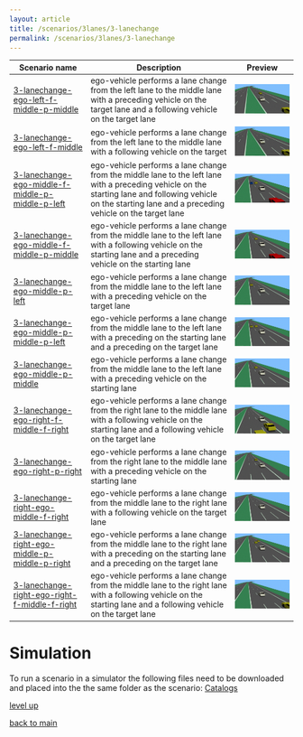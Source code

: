```yaml
---
layout: article
title: /scenarios/3lanes/3-lanechange
permalink: /scenarios/3lanes/3-lanechange
---
```

| Scenario name  | Description |  Preview | 
| ------------- | ------------- | --------- |
| [3-lanechange-ego-left-f-middle-p-middle](/scenarios/3lanes/3-lanechange/3-lanechange-ego-left-f-middle-p-middle.xosc)  | ego-vehicle performs a lane change from the left lane to the middle lane with a preceding vehicle on the target lane and a following vehicle on the target lane   |  ![image](3-lanechange-ego-left-f-middle-p-middle.gif)  | 
| [3-lanechange-ego-left-f-middle](/scenarios/3lanes/3-lanechange/3-lanechange-ego-left-f-middle.xosc)  | ego-vehicle performs a lane change from the left lane to the middle lane with a following vehicle on the target   |  ![image](3-lanechange-ego-left-f-middle.gif)  | 
| [3-lanechange-ego-middle-f-middle-p-middle-p-left](/scenarios/3lanes/3-lanechange/3-lanechange-ego-middle-f-middle-p-middle-p-left.xosc)  | ego-vehicle performs a lane change from the middle lane to the left lane with a preceding vehicle on the starting lane and following vehicle on the starting lane and a preceding vehicle on the target lane  |  ![image](3-lanechange-ego-middle-f-middle-p-middle-p-left.gif)  | 
| [3-lanechange-ego-middle-f-middle-p-middle](/scenarios/3lanes/3-lanechange/3-lanechange-ego-middle-f-middle-p-middle.xosc)  | ego-vehicle performs a lane change from the middle lane to the left lane with a following vehicle on the starting lane and a preceding vehicle on the starting lane  |  ![image](3-lanechange-ego-middle-f-middle-p-middle.gif)  | 
| [3-lanechange-ego-middle-p-left](/scenarios/3lanes/3-lanechange/3-lanechange-ego-middle-p-left.xosc)  | ego-vehicle performs a lane change from the middle lane to the left lane with a preceding vehicle on the target lane  |  ![image](3-lanechange-ego-middle-p-left.gif)  | 
| [3-lanechange-ego-middle-p-middle-p-left](/scenarios/3lanes/3-lanechange/3-lanechange-ego-middle-p-middle-p-left.xosc)  | ego-vehicle performs a lane change from the middle lane to the left lane with a preceding on the starting lane and a preceding on the target lane  |  ![image](3-lanechange-ego-middle-p-middle-p-left.gif)  | 
| [3-lanechange-ego-middle-p-middle](/scenarios/3lanes/3-lanechange/3-lanechange-ego-middle-p-middle.xosc)  | ego-vehicle performs a lane change from the middle lane to the left lane with a preceding vehicle on the starting lane  |  ![image](3-lanechange-ego-middle-p-middle.gif)  | 
| [3-lanechange-ego-right-f-middle-f-right](/scenarios/3lanes/3-lanechange/3-lanechange-ego-right-f-middle-f-right.xosc)  | ego-vehicle performs a lane change from the right lane to the middle lane with a following vehicle on the starting lane and a following vehicle on the target lane  |  ![image](3-lanechange-ego-right-f-middle-f-right.gif)  | 
| [3-lanechange-ego-right-p-right](/scenarios/3lanes/3-lanechange/3-lanechange-ego-right-p-right.xosc)  | ego-vehicle performs a lane change from the right lane to the middle lane with a preceding vehicle on the starting lane  |  ![image](3-lanechange-ego-right-p-right.gif)  | 
| [3-lanechange-right-ego-middle-f-right](/scenarios/3lanes/3-lanechange/3-lanechange-right-ego-middle-f-right.xosc)  | ego-vehicle performs a lane change from the middle lane to the right lane with a following vehicle on the target lane  |  ![image](3-lanechange-right-ego-middle-f-right.gif)  | 
| [3-lanechange-right-ego-middle-p-middle-p-right](/scenarios/3lanes/3-lanechange/3-lanechange-right-ego-middle-p-middle-p-right.xosc)  | ego-vehicle performs a lane change from the middle lane to the right lane with a preceding on the starting lane and a preceding on the target lane  |  ![image](3-lanechange-right-ego-middle-p-middle-p-right.gif)  | 
| [3-lanechange-right-ego-right-f-middle-f-right](/scenarios/3lanes/3-lanechange/3-lanechange-right-ego-right-f-middle-f-right.xosc)  | ego-vehicle performs a lane change from the middle lane to the right lane with a following vehicle on the starting lane and a following vehicle on the target lane  |  ![image](3-lanechange-right-ego-right-f-middle-f-right.gif)  | 

# Simulation

To run a scenario in a simulator the following files need to be downloaded and placed into the the same folder as the scenario: [Catalogs](https://downgit.github.io/#/home?url=https://github.com/Leviathan321/Leviathan321.github.io/tree/gh-pages-local/Catalogs)

[level up](../)

[back to main](/)

